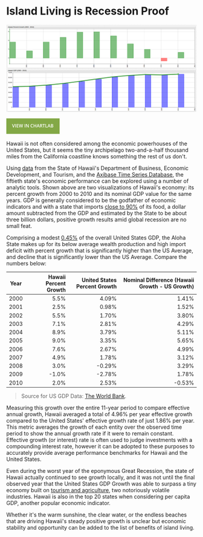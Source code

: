 # Island Living is Recession Proof

![](Images/HI_GDP_1.png)

[![View in ChartLab](Images/button.png)](https://apps.axibase.com/chartlab/b06a7576/4/#fullscreen)

Hawaii is not often considered among the economic powerhouses of the United States, but it
seems the tiny archipelago two-and-a-half thousand miles from the California coastline
knows something the rest of us don't.

Using [data](https://catalog.data.gov/dataset/dbedt-hawaii-nominal-gross-domestic-product-2000-2010-59862)
from the State of Hawaii's Department of Business, Economic Development, and Tourism, and
the [Axibase Time Series Database](https://axibase.com/docs/atsd/), the fiftieth state's economic
performance can be explored using a number of analytic tools. Shown above are two
visualizations of Hawaii's economy: its percent growth from 2000 to 2010 and its nominal
GDP value for the same years. GDP is generally considered to be the godfather of economic
indicators and with a state that imports [close to 90%](http://files.hawaii.gov/dbedt/op/spb/INCREASED_FOOD_SECURITY_AND_FOOD_SELF_SUFFICIENCY_STRATEGY.pdf)
of its food, a dollar amount subtracted from the GDP and estimated by the State to be about three billion dollars,
positive growth results amid global recession are no small feat.

Comprising a modest [0.45%](https://fred.stlouisfed.org/series/HINGSP) of the overall United States GDP, the Aloha State makes up for its
below average wealth production and high import deficit with percent growth that is significantly higher than the US Average, and
decline that is significantly lower than the US Average. Compare the numbers below:

| Year | Hawaii Percent Growth | United States Percent Growth | Nominal Difference (Hawaii Growth - US Growth) |
|------|--------------------------:|---------------------------------:|-------------------:|
| 2000 | 5.5% | 4.09% | 1.41% |
| 2001 | 2.5% | 0.98% | 1.52% |
| 2002 | 5.5% | 1.70% | 3.80% |
| 2003 | 7.1% | 2.81% | 4.29% |
| 2004 | 8.9% | 3.79% | 5.11% |
| 2005 | 9.0% | 3.35% | 5.65% |
| 2006 | 7.6% | 2.67% | 4.99% |
| 2007 | 4.9% | 1.78% | 3.12% |
| 2008 | 3.0% | -0.29% | 3.29% |
| 2009 | -1.0% | -2.78% | 1.78% |
| 2010 | 2.0% | 2.53% | -0.53% |

> Source for US GDP Data: [The World Bank](http://data.worldbank.org/indicator/NY.GDP.MKTP.KD.ZG).

Measuring this growth over the entire 11-year period to compare effective annual growth, Hawaii averaged a total of 4.96% per year
effective growth compared to the United States' effective growth rate of just 1.86% per year. This metric averages the growth of each
entity over the observed time period to show the annual growth rate if it were to remain constant. Effective growth (or interest)
rate is often used to judge investments with a compounding interest rate, however it can be adopted to these purposes to
accurately provide average performance benchmarks for Hawaii and the United States.

Even during the worst year of the eponymous Great Recession, the state of Hawaii actually continued
to see growth locally, and it was not until the final observed year that the United States
GDP Growth was able to surpass a tiny economy built on [tourism and agriculture](https://www.bea.gov/regional/bearfacts/pdf.cfm?fips=15000&areatype=STATE&geotype=3),
two notoriously volatile industries. Hawaii is also in the top 20 states when considering
per capita GDP, another popular economic indicator.

Whether it's the warm sunshine, the clear water, or the endless beaches that are driving
Hawaii's steady positive growth is unclear but economic stability and opportunity
can be added to the list of benefits of island living.
